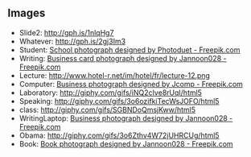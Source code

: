 ## Images

* Slide2: http://gph.is/1nlqHg7
* Whatever: http://gph.is/2gj3Im3
* Student: <a href="http://www.freepik.com/free-photos-vectors/school">School photograph designed by Photoduet - Freepik.com</a>
* Writing: <a href="http://www.freepik.com/free-photos-vectors/business-card">Business card photograph designed by Jannoon028 - Freepik.com</a>
* Lecture: http://www.hotel-r.net/im/hotel/fr/lecture-12.png
* Computer: <a href="http://www.freepik.com/free-photos-vectors/business">Business photograph designed by Jcomp - Freepik.com</a>
* Laboratory: http://giphy.com/gifs/iNQ2cIve8rUqI/html5
* Speaking: http://giphy.com/gifs/3o6ozifkiTecWsJOFO/html5
* class: http://giphy.com/gifs/SGBNDoQmsjKww/html5
* WritingLaptop: <a href="http://www.freepik.com/free-photos-vectors/business">Business photograph designed by Jannoon028 - Freepik.com</a>
* Obama: http://giphy.com/gifs/3o6Zthv4W72jUHRCUg/html5
* Book: <a href="http://www.freepik.com/free-photos-vectors/book">Book photograph designed by Jannoon028 - Freepik.com</a>